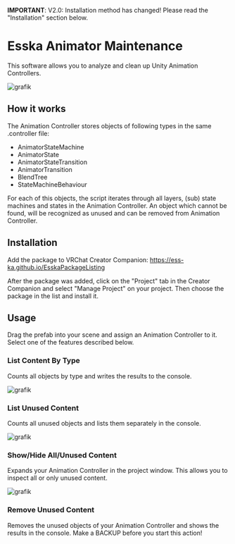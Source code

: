 **IMPORTANT**: V2.0: Installation method has changed! Please read the "Installation" section below.

# Esska Animator Maintenance

This software allows you to analyze and clean up Unity Animation Controllers.

![grafik](https://user-images.githubusercontent.com/84975839/169013588-56194afd-397c-49e0-8b1d-e6994166a8a6.png)

## How it works

The Animation Controller stores objects of following types in the same .controller file:
- AnimatorStateMachine
- AnimatorState
- AnimatorStateTransition
- AnimatorTransition
- BlendTree
- StateMachineBehaviour

For each of this objects, the script iterates through all layers, (sub) state machines and states in the Animation Controller. An object which cannot be found, will be recognized as unused and can be removed from Animation Controller.


## Installation

Add the package to VRChat Creator Companion:
https://ess-ka.github.io/EsskaPackageListing

After the package was added, click on the "Project" tab in the Creator Companion and select "Manage Project" on your project. Then choose the package in the list and install it.

## Usage

Drag the prefab into your scene and assign an Animation Controller to it. Select one of the features described below.

### List Content By Type

Counts all objects by type and writes the results to the console.  

![grafik](https://user-images.githubusercontent.com/84975839/169016325-26eaaa89-7b1d-4237-a946-a3a05d878b8e.png)

### List Unused Content

Counts all unused objects and lists them separately in the console.

![grafik](https://user-images.githubusercontent.com/84975839/169016208-976ec3b5-91aa-47fd-b8ea-72629647ee96.png)

### Show/Hide All/Unused Content

Expands your Animation Controller in the project window. This allows you to inspect all or only unused content.

![grafik](https://user-images.githubusercontent.com/84975839/169015960-4f5e32dc-e8fe-4204-a328-82b349f48049.png)

### Remove Unused Content

Removes the unused objects of your Animation Controller and shows the results in the console. Make a BACKUP before you start this action!
